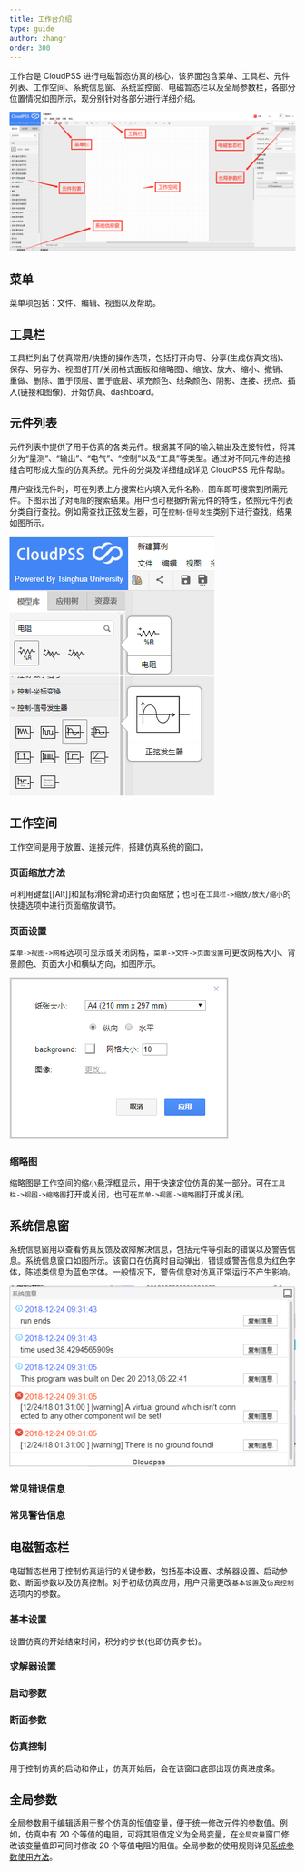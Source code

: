 ```yaml
---
title: 工作台介绍
type: guide
author: zhangr
order: 300
---
```


工作台是 CloudPSS 进行电磁暂态仿真的核心，该界面包含菜单、工具栏、元件列表、工作空间、系统信息窗、系统监控窗、电磁暂态栏以及全局参数栏，各部分位置情况如图所示，现分别针对各部分进行详细介绍。

![工作台界面](User2/G1.png '工作台界面')

## 菜单

菜单项包括：文件、编辑、视图以及帮助。

## 工具栏

工具栏列出了仿真常用/快捷的操作选项，包括打开向导、分享(生成仿真文档)、保存、另存为、视图(打开/关闭格式面板和缩略图)、缩放、放大、缩小、撤销、重做、删除、置于顶层、置于底层、填充颜色、线条颜色、阴影、连接、拐点、插入(链接和图像)、开始仿真、dashboard。

## 元件列表

元件列表中提供了用于仿真的各类元件。根据其不同的输入输出及连接特性，将其分为“量测”、“输出”、“电气”、“控制”以及“工具”等类型。通过对不同元件的连接组合可形成大型的仿真系统。元件的分类及详细组成详见 CloudPSS 元件帮助。

用户查找元件时，可在列表上方搜索栏内填入元件名称，回车即可搜索到所需元件。下图示出了对`电阻`的搜索结果。用户也可根据所需元件的特性，依照元件列表分类自行查找。例如需查找正弦发生器，可在`控制-信号发生`类别下进行查找，结果如图所示。

![元件查找界面](User2/G2.png '使用搜索查找元件')
![元件查找界面](User2/G3.png '按类别查找元件')

## 工作空间

工作空间是用于放置、连接元件，搭建仿真系统的窗口。

### 页面缩放方法

可利用键盘[[Alt]]和鼠标滑轮滑动进行页面缩放；也可在`工具栏->缩放/放大/缩小`的快捷选项中进行页面缩放调节。

### 页面设置

`菜单->视图->网格`选项可显示或关闭网格，`菜单->文件->页面设置`可更改网格大小、背景颜色、页面大小和横纵方向，如图所示。

![页面设置界面](User2/G4.png '页面设置界面')

### 缩略图

缩略图是工作空间的缩小悬浮框显示，用于快速定位仿真的某一部分。可在`工具栏->视图->缩略图`打开或关闭，也可在`菜单->视图->缩略图`打开或关闭。

## 系统信息窗

系统信息窗用以查看仿真反馈及故障解决信息，包括元件等引起的错误以及警告信息。系统信息窗口如图所示。该窗口在仿真时自动弹出，错误或警告信息为红色字体，陈述类信息为蓝色字体。一般情况下，警告信息对仿真正常运行不产生影响。

![系统信息界面](User2/G5.png '系统信息界面')

### 常见错误信息

### 常见警告信息

## 电磁暂态栏

电磁暂态栏用于控制仿真运行的关键参数，包括基本设置、求解器设置、启动参数、断面参数以及仿真控制。对于初级仿真应用，用户只需更改`基本设置`及`仿真控制`选项内的参数。

### 基本设置

设置仿真的开始结束时间，积分的步长(也即仿真步长)。

### 求解器设置

### 启动参数

### 断面参数

### 仿真控制

用于控制仿真的启动和停止，仿真开始后，会在该窗口底部出现仿真进度条。

## 全局参数

全局参数用于编辑适用于整个仿真的恒值变量，便于统一修改元件的参数值。例如，仿真中有 20 个等值的电阻，可将其阻值定义为全局变量，在`全局变量`窗口修改该变量值即可同时修改 20 个等值电阻的阻值。全局参数的使用规则详见[系统参数使用方法](../features/ParameterSystem.md)。
